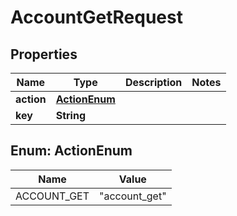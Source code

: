 

# AccountGetRequest

## Properties

Name | Type | Description | Notes
------------ | ------------- | ------------- | -------------
**action** | [**ActionEnum**](#ActionEnum) |  | 
**key** | **String** |  | 



## Enum: ActionEnum

Name | Value
---- | -----
ACCOUNT_GET | &quot;account_get&quot;



